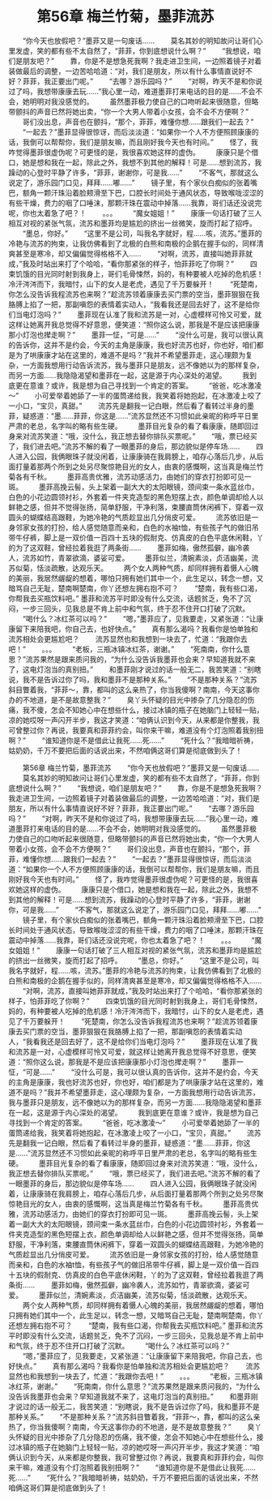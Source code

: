 # 　　第56章 梅兰竹菊，墨菲流苏
　　“你今天也放假吧？”墨菲又是一句废话……
　　莫名其妙的明知故问让哥们心里发虚，笑的都有些不太自然了，“菲菲，你到底想说什么啊？”
　　“我想说，咱们是朋友吧？”
　　靠，你是不是想急死我啊？我走进卫生间，一边照着镜子对着装做最后的调整，一边苦哈哈道：“对，我们是朋友，所以有什么事情直说好不好？菲菲，我正要出门呢。”
　　“去哪？游乐园吗？”
　　“对啊，昨天不是和你说过了吗，我想带康康去玩……”我心里一动，难道墨菲打来电话的目的是……不会不会，她明明对我没感觉的。
　　虽然墨菲极力使自己的口吻听起来很随意，但略带颤抖的声音已然将她出卖，“你一个大男人带着小女孩，会不会不方便啊？”
　　哥们没出息，声音也在颤抖，“那个，菲菲，难懂你想……跟我们一起去？”
　　“一起去？”墨菲显得很惊讶，而后淡淡道：“如果你一个人不方便照顾康康的话，我倒可以帮帮你，我们是朋友嘛，而且刚好我今天也有时间。”
　　怪了，我咋觉得墨菲很虚伪呢？可更怪的是，我很喜欢她这样的虚伪。
　　康康只是个借口，她是想和我在一起，除此之外，我想不到其他的解释！可是……想到流苏，我躁动的心登时平静了许多，“菲菲，谢谢你，可是我……”
　　“不客气，那就这么说定了，游乐园门口见，拜拜……嘟……”
　　镜子里，有个家伙白痴似的张着嘴巴，额角一颗汗珠沿着脸颊滑至下巴，口腔长时间处于通风状态，导致喉咙涩涩的有些干燥，费力的咽了口唾沫，那颗汗珠在震动中掉落……我靠，哥们话还没说完呢，你也太着急了吧？！
　　。。。
　　“魔女姐姐！”
　　康康一句话打破了三人相互对视的紧张气氛，流苏和墨菲均是尴尬的挤出一丝微笑，旋而打起了招呼。
　　“墨总，你好。”
　　“这里不是公司，叫我名字就好，程……咳，流苏。”墨菲的冷艳与流苏的拘束，让我仿佛看到了北极的白熊和南极的企鹅在握手似的，同样清爽甚至是寒冷，却又偏偏觉得格格不入……
　　“对啊，流苏，直接叫她菲菲就成，”我及时站出来打了个哈哈，“看你那紧张的样子，怕菲菲吃了你啊？”
　　四束饥饿的目光同时射到我身上，哥们毛骨悚然，妈的，有种要被人吃掉的危机感！冷汗涔涔而下，我暗忖，山下的女人是老虎，遇见了千万要躲开！
　　“死楚南，你怎么没告诉我程流苏也来啊？”趁流苏领着康康去买门票的空当，墨菲狠狠在我胳膊上掐了一把，那副嗔怨的表情着实动人，“我看我还是回去好了，这不是给你们当电灯泡吗？”
　　墨菲现在认准了我和流苏是一对，心虚模样可怜又可爱，就这样让她离开我总觉得不好意思，便笑道：“照你这么说，那我是不是应该把康康那小灯泡也撵走啊？”
　　墨菲一怔，“可是……”
　　“没什么可是，我可以很认真的告诉你，这并不是约会，今天的主角是康康，我也好流苏也好，你也好，咱们都是为了哄康康才站在这里的，难道不是吗？”我并不希望墨菲走，这心理颇为复杂，一方面我想用行动告诉流苏，我与墨菲只是朋友，远不像她以为的那样复杂，而另一方面……我隐隐渴望和墨菲在一起，这是源于内心深处的渴望。
　　我到底更在意谁？或许，我是想为自己寻找到一个肯定的答案。
　　“爸爸，吃冰激凌～”
　　小可爱举着她舔了一半的蛋筒递给我，我笑着将她抱起，在冰激凌上咬了一小口，“宝贝，真甜。”
　　流苏先是翻我一记白眼，然后看了看转过半身的墨菲，疑惑道：“墨……菲菲，你这是……”流苏显然还不习惯如此亲昵的称呼平日里严肃的老总，名字叫的略有些生硬。
　　墨菲目光复杂的看了看康康，随即回过身来对流苏笑道：“哦，没什么，我正想去替你排队买票呢。”
　　“哦，票已经买了，我们进去吧。”流苏不解的看了一眼墨菲的身后，那边貌似是停车场……
　　四人进入公园，我俩眼珠子就没闲着，让康康骑在我肩膀上，咱存心落后几步，从后面打量着那两个所到之处另尽聚惊艳目光的女人，由衷的感慨啊，这当真是梅兰竹菊各有千秋。
　　墨菲高贵优雅，流苏动感活力，由她们的穿衣打扮即可见一斑。
　　墨菲高挽云髻，头上架着一副大大的太阳眼镜，颈间束一条水蓝丝巾，白色的小花边圆领衬衫，外套着一件夹克造型的黑色短摆上衣，颜色单调却给人以鲜艳之感，但并不觉得张扬，简单舒服，干净利落，束腰直筒休闲裤下，穿着一双圆头的蝴蝶结高跟鞋，为她冷艳的气质趁显出几分俏皮可爱。
　　流苏依旧是一身邻家女孩的打扮，给人感觉随意而亲和，白色的水袖t恤，有些孩子气的做旧吊带牛仔裤，脚上是一双价值一百四十五块的假耐克、仿真皮的白色平底休闲鞋，丫的为了这双鞋，曾经拉着我逛了两条街……
　　墨菲如梅，傲然孤僻，幽冷袭人，流苏如竹，青翠欲滴，婆娑可爱。
　　墨菲似兰，清婉素淡，贞洁幽美，流苏似菊，恬淡疏散，达观乐天。
　　两个女人两种气质，却同样拥有着慑人心魄的美丽，我居然龌龊的想着，哪怕只拥有她们其中一个，此生足以，转念一想，又暗骂自己无耻，楚南啊楚南，你丫还想左拥右抱不可？
　　“楚南，我有些口渴，你帮我去买瓶饮料吧。” 墨菲和流苏平时即没有什么交流，话题贫乏，免不了沉闷，一步三回头，见我总是不肯上前中和气氛，终于忍不住开口打破了沉默。
　　“喝什么？冰红茶可以吗？”
　　“嗯，”墨菲应了，见我要走，又紧张道：“让康康留下来陪我吧，你自己去，也好快点。”
　　真有那么渴吗？我看你是怕单独和流苏相处会更尴尬吧？
　　流苏显然也和我想到一块去了，忙道：“我跟你去吧！”
　　。。。
　　“老板，三瓶冰镇冰红茶，谢谢。”
　　“死南南，你什么意思？”流苏果然是跟来质问我的，“为什么没告诉我墨菲也会来？早知道我就不来了，这电灯泡当的真别扭。”
　　和墨菲刚才说过的话一般无二，我苦笑道：“别瞎说，我不是告诉过你了吗，我和墨菲不是那种关系。”
　　“不是那种关系？”流苏斜目瞥着我，“菲菲～，靠，都叫的这么亲热了，你当我傻啊？南南，今天这事你办的不地道，是不是故意整我？”
　　臭丫头怀疑的目光中掺杂了几分隐忍的伤痛，我不傻，怎会不知她心中在想些什么，接过冰镇的瓶子在她脑门上轻轻一贴，凉的她哎呀一声闪开半步，我这才笑道：“咱俩认识到今天，从来都是你整我，我可曾整过你？再说，我要真和菲菲约会，叫你来干嘛，难道没有个灯泡照着我别扭啊？”
　　“谁知道你是不是借此让我死……死……”
　　“死什么？”我暗暗祈祷，姑奶奶，千万不要把后面的话说出来，不然咱俩这哥们算是彻底做到头了！

　　第56章 梅兰竹菊，墨菲流苏
　　“你今天也放假吧？”墨菲又是一句废话……
　　莫名其妙的明知故问让哥们心里发虚，笑的都有些不太自然了，“菲菲，你到底想说什么啊？”
　　“我想说，咱们是朋友吧？”
　　靠，你是不是想急死我啊？我走进卫生间，一边照着镜子对着装做最后的调整，一边苦哈哈道：“对，我们是朋友，所以有什么事情直说好不好？菲菲，我正要出门呢。”
　　“去哪？游乐园吗？”
　　“对啊，昨天不是和你说过了吗，我想带康康去玩……”我心里一动，难道墨菲打来电话的目的是……不会不会，她明明对我没感觉的。
　　虽然墨菲极力使自己的口吻听起来很随意，但略带颤抖的声音已然将她出卖，“你一个大男人带着小女孩，会不会不方便啊？”
　　哥们没出息，声音也在颤抖，“那个，菲菲，难懂你想……跟我们一起去？”
　　“一起去？”墨菲显得很惊讶，而后淡淡道：“如果你一个人不方便照顾康康的话，我倒可以帮帮你，我们是朋友嘛，而且刚好我今天也有时间。”
　　怪了，我咋觉得墨菲很虚伪呢？可更怪的是，我很喜欢她这样的虚伪。
　　康康只是个借口，她是想和我在一起，除此之外，我想不到其他的解释！可是……想到流苏，我躁动的心登时平静了许多，“菲菲，谢谢你，可是我……”
　　“不客气，那就这么说定了，游乐园门口见，拜拜……嘟……”
　　镜子里，有个家伙白痴似的张着嘴巴，额角一颗汗珠沿着脸颊滑至下巴，口腔长时间处于通风状态，导致喉咙涩涩的有些干燥，费力的咽了口唾沫，那颗汗珠在震动中掉落……我靠，哥们话还没说完呢，你也太着急了吧？！
　　。。。
　　“魔女姐姐！”
　　康康一句话打破了三人相互对视的紧张气氛，流苏和墨菲均是尴尬的挤出一丝微笑，旋而打起了招呼。
　　“墨总，你好。”
　　“这里不是公司，叫我名字就好，程……咳，流苏。”墨菲的冷艳与流苏的拘束，让我仿佛看到了北极的白熊和南极的企鹅在握手似的，同样清爽甚至是寒冷，却又偏偏觉得格格不入……
　　“对啊，流苏，直接叫她菲菲就成，”我及时站出来打了个哈哈，“看你那紧张的样子，怕菲菲吃了你啊？”
　　四束饥饿的目光同时射到我身上，哥们毛骨悚然，妈的，有种要被人吃掉的危机感！冷汗涔涔而下，我暗忖，山下的女人是老虎，遇见了千万要躲开！
　　“死楚南，你怎么没告诉我程流苏也来啊？”趁流苏领着康康去买门票的空当，墨菲狠狠在我胳膊上掐了一把，那副嗔怨的表情着实动人，“我看我还是回去好了，这不是给你们当电灯泡吗？”
　　墨菲现在认准了我和流苏是一对，心虚模样可怜又可爱，就这样让她离开我总觉得不好意思，便笑道：“照你这么说，那我是不是应该把康康那小灯泡也撵走啊？”
　　墨菲一怔，“可是……”
　　“没什么可是，我可以很认真的告诉你，这并不是约会，今天的主角是康康，我也好流苏也好，你也好，咱们都是为了哄康康才站在这里的，难道不是吗？”我并不希望墨菲走，这心理颇为复杂，一方面我想用行动告诉流苏，我与墨菲只是朋友，远不像她以为的那样复杂，而另一方面……我隐隐渴望和墨菲在一起，这是源于内心深处的渴望。
　　我到底更在意谁？或许，我是想为自己寻找到一个肯定的答案。
　　“爸爸，吃冰激凌～”
　　小可爱举着她舔了一半的蛋筒递给我，我笑着将她抱起，在冰激凌上咬了一小口，“宝贝，真甜。”
　　流苏先是翻我一记白眼，然后看了看转过半身的墨菲，疑惑道：“墨……菲菲，你这是……”流苏显然还不习惯如此亲昵的称呼平日里严肃的老总，名字叫的略有些生硬。
　　墨菲目光复杂的看了看康康，随即回过身来对流苏笑道：“哦，没什么，我正想去替你排队买票呢。”
　　“哦，票已经买了，我们进去吧。”流苏不解的看了一眼墨菲的身后，那边貌似是停车场……
　　四人进入公园，我俩眼珠子就没闲着，让康康骑在我肩膀上，咱存心落后几步，从后面打量着那两个所到之处另尽聚惊艳目光的女人，由衷的感慨啊，这当真是梅兰竹菊各有千秋。
　　墨菲高贵优雅，流苏动感活力，由她们的穿衣打扮即可见一斑。
　　墨菲高挽云髻，头上架着一副大大的太阳眼镜，颈间束一条水蓝丝巾，白色的小花边圆领衬衫，外套着一件夹克造型的黑色短摆上衣，颜色单调却给人以鲜艳之感，但并不觉得张扬，简单舒服，干净利落，束腰直筒休闲裤下，穿着一双圆头的蝴蝶结高跟鞋，为她冷艳的气质趁显出几分俏皮可爱。
　　流苏依旧是一身邻家女孩的打扮，给人感觉随意而亲和，白色的水袖t恤，有些孩子气的做旧吊带牛仔裤，脚上是一双价值一百四十五块的假耐克、仿真皮的白色平底休闲鞋，丫的为了这双鞋，曾经拉着我逛了两条街……
　　墨菲如梅，傲然孤僻，幽冷袭人，流苏如竹，青翠欲滴，婆娑可爱。
　　墨菲似兰，清婉素淡，贞洁幽美，流苏似菊，恬淡疏散，达观乐天。
　　两个女人两种气质，却同样拥有着慑人心魄的美丽，我居然龌龊的想着，哪怕只拥有她们其中一个，此生足以，转念一想，又暗骂自己无耻，楚南啊楚南，你丫还想左拥右抱不可？
　　“楚南，我有些口渴，你帮我去买瓶饮料吧。” 墨菲和流苏平时即没有什么交流，话题贫乏，免不了沉闷，一步三回头，见我总是不肯上前中和气氛，终于忍不住开口打破了沉默。
　　“喝什么？冰红茶可以吗？”
　　“嗯，”墨菲应了，见我要走，又紧张道：“让康康留下来陪我吧，你自己去，也好快点。”
　　真有那么渴吗？我看你是怕单独和流苏相处会更尴尬吧？
　　流苏显然也和我想到一块去了，忙道：“我跟你去吧！”
　　。。。
　　“老板，三瓶冰镇冰红茶，谢谢。”
　　“死南南，你什么意思？”流苏果然是跟来质问我的，“为什么没告诉我墨菲也会来？早知道我就不来了，这电灯泡当的真别扭。”
　　和墨菲刚才说过的话一般无二，我苦笑道：“别瞎说，我不是告诉过你了吗，我和墨菲不是那种关系。”
　　“不是那种关系？”流苏斜目瞥着我，“菲菲～，靠，都叫的这么亲热了，你当我傻啊？南南，今天这事你办的不地道，是不是故意整我？”
　　臭丫头怀疑的目光中掺杂了几分隐忍的伤痛，我不傻，怎会不知她心中在想些什么，接过冰镇的瓶子在她脑门上轻轻一贴，凉的她哎呀一声闪开半步，我这才笑道：“咱俩认识到今天，从来都是你整我，我可曾整过你？再说，我要真和菲菲约会，叫你来干嘛，难道没有个灯泡照着我别扭啊？”
　　“谁知道你是不是借此让我死……死……”
　　“死什么？”我暗暗祈祷，姑奶奶，千万不要把后面的话说出来，不然咱俩这哥们算是彻底做到头了！
